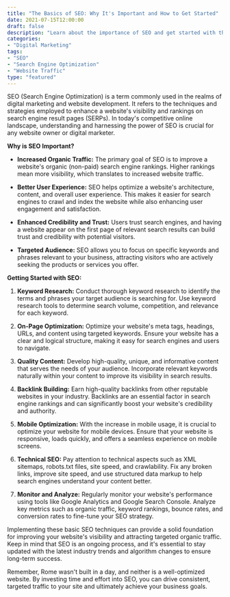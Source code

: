 ```yaml
--- 
title: "The Basics of SEO: Why It's Important and How to Get Started" 
date: 2021-07-15T12:00:00 
draft: false 
description: "Learn about the importance of SEO and get started with these basic tips and strategies." 
categories: 
- "Digital Marketing" 
tags: 
- "SEO" 
- "Search Engine Optimization" 
- "Website Traffic" 
type: "featured" 
--- 
```


SEO (Search Engine Optimization) is a term commonly used in the realms of digital marketing and website development. It refers to the techniques and strategies employed to enhance a website's visibility and rankings on search engine result pages (SERPs). In today's competitive online landscape, understanding and harnessing the power of SEO is crucial for any website owner or digital marketer.

**Why is SEO Important?**

- **Increased Organic Traffic:** The primary goal of SEO is to improve a website's organic (non-paid) search engine rankings. Higher rankings mean more visibility, which translates to increased website traffic.

- **Better User Experience:** SEO helps optimize a website's architecture, content, and overall user experience. This makes it easier for search engines to crawl and index the website while also enhancing user engagement and satisfaction.

- **Enhanced Credibility and Trust:** Users trust search engines, and having a website appear on the first page of relevant search results can build trust and credibility with potential visitors.

- **Targeted Audience:** SEO allows you to focus on specific keywords and phrases relevant to your business, attracting visitors who are actively seeking the products or services you offer.

**Getting Started with SEO:**

1. **Keyword Research:** Conduct thorough keyword research to identify the terms and phrases your target audience is searching for. Use keyword research tools to determine search volume, competition, and relevance for each keyword.

2. **On-Page Optimization:** Optimize your website's meta tags, headings, URLs, and content using targeted keywords. Ensure your website has a clear and logical structure, making it easy for search engines and users to navigate.

3. **Quality Content:** Develop high-quality, unique, and informative content that serves the needs of your audience. Incorporate relevant keywords naturally within your content to improve its visibility in search results.

4. **Backlink Building:** Earn high-quality backlinks from other reputable websites in your industry. Backlinks are an essential factor in search engine rankings and can significantly boost your website's credibility and authority.

5. **Mobile Optimization:** With the increase in mobile usage, it is crucial to optimize your website for mobile devices. Ensure that your website is responsive, loads quickly, and offers a seamless experience on mobile screens.

6. **Technical SEO:** Pay attention to technical aspects such as XML sitemaps, robots.txt files, site speed, and crawlability. Fix any broken links, improve site speed, and use structured data markup to help search engines understand your content better.

7. **Monitor and Analyze:** Regularly monitor your website's performance using tools like Google Analytics and Google Search Console. Analyze key metrics such as organic traffic, keyword rankings, bounce rates, and conversion rates to fine-tune your SEO strategy.

Implementing these basic SEO techniques can provide a solid foundation for improving your website's visibility and attracting targeted organic traffic. Keep in mind that SEO is an ongoing process, and it's essential to stay updated with the latest industry trends and algorithm changes to ensure long-term success.

Remember, Rome wasn't built in a day, and neither is a well-optimized website. By investing time and effort into SEO, you can drive consistent, targeted traffic to your site and ultimately achieve your business goals.
